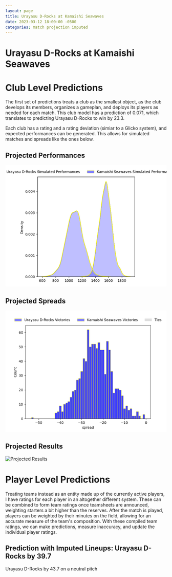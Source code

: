 ```yaml
---  
layout: page  
title: Urayasu D-Rocks at Kamaishi Seawaves  
date: 2023-03-12 18:00:00 -0500  
categories: match projection imputed  
---
```

# Urayasu D-Rocks at Kamaishi Seawaves

# Club Level Predictions


The first set of predictions treats a club as the smallest object, as the club develops its members, organizes a gameplan, and deploys its players as needed for each match. This club model has a prediction of 0.071, which translates to predicting Urayasu D-Rocks to win by 23.3.

Each club has a rating and a rating deviation (simiar to a Glicko system), and expected performances can be generated. This allows for simulated matches and spreads like the ones below.
## Projected Performances


![Projected Performances](plots/performances_2023-03-12-KamaishiSeawaves-UrayasuD-Rocks.png)
## Projected Spreads


![Projected Spreads](plots/spreads_2023-03-12-KamaishiSeawaves-UrayasuD-Rocks.png)
## Projected Results


![Projected Results](plots/resultbar_2023-03-12-KamaishiSeawaves-UrayasuD-Rocks.png)
# Player Level Predictions


Treating teams instead as an entity made up of the currently active players, I have ratings for each player in an altogether different system. These can be combined to form team ratings once teamsheets are announced, weighting starters a bit higher than the reserves. After the match is played, players can be weighted by their minutes on the field, allowing for an accurate measure of the team's composition. With these compiled team ratings, we can make predictions, measure inaccuracy, and update the individual player ratings.
## Prediction with Imputed Lineups: Urayasu D-Rocks by 39.7


Urayasu D-Rocks by 43.7 on a neutral pitch

